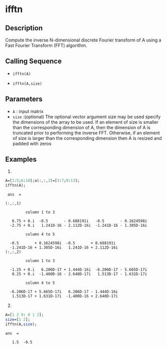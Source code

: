 # ifftn
## Description
Compute the inverse N-dimensional discrete Fourier transform of A using a Fast Fourier Transform (FFT) algorithm.

## Calling Sequence

- `ifftn(A)`

- `ifftn(A,size)`
## Parameters
- `A` : input matrix
- `size` :(optional) The optional vector argument size may be used specify the dimensions of the
array to be used. If an element of size is smaller than the corresponding dimension of A, then
the dimension of A is truncated prior to performing the inverse FFT. Otherwise, if an element of 
size is larger than the corresponding dimension then A is resized and padded with zeros
## Examples
1.
```scilab
A=[1:5;6:10];a(:,:,2)=[3:7;9:13];
ifftn(A);
```
```output
 ans  =

(:,:,1)

         column 1 to 3

   6.75 + 0.i  -0.5       - 0.688191i   -0.5       - 0.1624598i
  -2.75 + 0.i   1.241D-16 - 2.112D-16i  -1.241D-16 - 1.305D-16i

         column 4 to 5

  -0.5       + 0.1624598i  -0.5       + 0.688191i 
  -1.241D-16 + 1.305D-16i   1.241D-16 + 2.112D-16i
(:,:,2)

         column 1 to 3

  -1.25 + 0.i   6.206D-17 + 1.444D-16i  -6.206D-17 - 5.665D-17i
   0.25 + 0.i  -1.400D-16 - 2.640D-17i   1.513D-17 - 1.631D-17i

         column 4 to 5

  -6.206D-17 + 5.665D-17i   6.206D-17 - 1.444D-16i
   1.513D-17 + 1.631D-17i  -1.400D-16 + 2.640D-17i

```
2.
```scilab
A=[1 2 9: 0 1 2];
size=[1 2];
ifftn(A,size);
```
```output
ans  =

   1.5  -0.5
```

